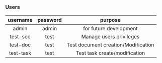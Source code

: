 ### Users

| username | password | purpose |
|:--------:|:--------:|:-------:|
|admin|admin|for future development|
|test-sec|test|Manage users privileges|
|test-doc|test|Test document creation/Modification|
|test-task|test|Test task create/modification|


